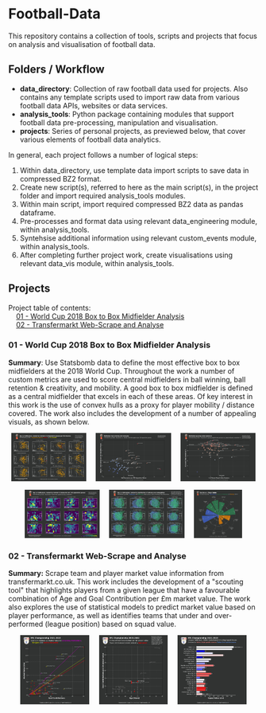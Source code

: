 # Football-Data
This repository contains a collection of tools, scripts and projects that focus on analysis and visualisation of football data.

## Folders / Workflow
- **data_directory**: Collection of raw football data used for projects. Also contains any template scripts used to import raw data from various football data APIs, websites or data services.
- **analysis_tools**: Python package containing modules that support football data pre-processing, manipulation and visualisation.
- **projects**: Series of personal projects, as previewed below, that cover various elements of football data analytics.

In general, each project follows a number of logical steps:
1. Within data_directory, use template data import scripts to save data in compressed BZ2 format.
2. Create new script(s), referred to here as the main script(s), in the project folder and import required analysis_tools modules.
3. Within main script, import required compressed BZ2 data as pandas dataframe.
4. Pre-processes and format data using relevant data_engineering module, within analysis_tools.
5. Syntehsise additional information using relevant custom_events module, within analysis_tools.
6. After completing further project work, create visualisations using relevant data_vis module, within analysis_tools.

## Projects

Project table of contents: <br>
&nbsp; &nbsp; [01 - World Cup 2018 Box to Box Midfielder Analysis](#01---world-cup-2018-box-to-box-midfielder-analysis) <br>
&nbsp; &nbsp; [02 - Transfermarkt Web-Scrape and Analyse](#02---transfermarkt-web-scrape-and-analyse)

### 01 - World Cup 2018 Box to Box Midfielder Analysis

**Summary**: Use Statsbomb data to define the most effective box to box midfielders at the 2018 World Cup. Throughout the work a number of custom metrics are used to score central midfielders in ball winning, ball retention & creativity, and mobility. A good box to box midfielder is defined as a central midfielder that excels in each of these areas. Of key interest in this work is the use of convex hulls as a proxy for player mobility / distance covered. The work also includes the development of a number of appealing visuals, as shown below.

<p align="center">
  <img width="30%" src="./projects/01_worldcup_b2b_midfielders/top_12_progressive_passers.png"> &nbsp &nbsp
  <img width="30%" src="./projects/01_worldcup_b2b_midfielders/ball_winning_and_recovery.png"> &nbsp &nbsp
  <img width="30%" src="./projects/01_worldcup_b2b_midfielders/passing_under_pressure.png">
</p>
<p align="center">
  <img width="30%" src="./projects/01_worldcup_b2b_midfielders/top_12_pressers.png"> &nbsp &nbsp
  <img width="30%" src="./projects/01_worldcup_b2b_midfielders/top_12_action_distribution.png"> &nbsp &nbsp
  <img width="19.25%" src="./projects/01_worldcup_b2b_midfielders/player_radar_example.png">
</p>

### 02 - Transfermarkt Web-Scrape and Analyse

**Summary:** Scrape team and player market value information from transfermarkt.co.uk. This work includes the development of a "scouting tool" that highlights players from a given league that have a favourable combination of Age and Goal Contribution per £m market value. The work also explores the use of statistical models to predict market value based on player performance, as well as identifies teams that under and over-performed (league position) based on squad value.

<p align="center">
  <img width="27.5%" src="./projects/02_transfermarkt_scrape_and_analyse/GB2_player_value_regression.png"> &nbsp &nbsp
  <img width="27.5%" src="./projects/02_transfermarkt_scrape_and_analyse/GB2_player_scouting.png"> &nbsp &nbsp
  <img width="27.5%" src="./projects/02_transfermarkt_scrape_and_analyse/GB2_value_league_table.png">
</p>
